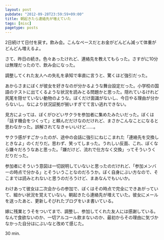 ```yaml
---
layout: post
pubdate: "2012-09-28T23:59:59+09:00"
title: 朝起きたら連絡先が増えていた
tags: [misc]
pagetype: posts
---
```

2日続けて日付を戻す。飲み会。こんなペースだとお金がどんどん減って体重がどんどん増えるよ。

さて、昨日の続き。色々あったけれど、連絡先を教えてもらった。さすがに10分は無理だったので、飲み会になった。

調整してくれた友人への失礼を承知で率直に言うと、驚くほど強引だった。

あからさまにぼくが彼女を好きなのが分かるような舞台設定だった。小学校の国語のテストに出てくるような状況を読みとる問題かと思った。隠れているけれど尻尾を隠せていない動物のような。ぼくだけ面識がないし、今日やる理由が分からないし。なにより状況証拠が揃いすぎてて言い逃れできない。

見方によっては、ぼくがひどいサクラを参加者に集めたみたいだった。ぼくは「話す機会をつくって」と頼んだだけなのだけれど、まさかこんなことになると思わなかった。誤解されてなきゃいいけど……。

サクラ感がすごかったのが、途中の会話に強引にねじこまれた「連絡先を交換しときなよ」のくだりだ。思わず、笑ってしまった。うれしい反面、これ、ぼくなら嫌々だろうなあと思った。「嫌だけど、流れで仕方なく交換」ってそういうくだりだった。

参加者にそういう意図は一切説明していないと思ったのだけれど、「参加メンバーの時点で分かる」とそういうことなのだろうか。ぼく自身にぶい方なので、そこまでは読みとれないと思うのだろうけど、まあなんでもいいか。

わけあって彼女は二次会からの参加で、ぼくはその時点で完全にできあがっていて、細かい状況を覚えていない。朝起きたら連絡先が増えていた。彼女にメールを送ったあと、更新しそびれたブログをいま書いている。

嫁に残業とうそをついてまで、調整し、参加してくれた友人には感謝している。なんで食欲ないのか、一切アルコール飲まないのか、最初からその理由に気づかなかった自分はにぶいなと改めて感じた。

30 min.
